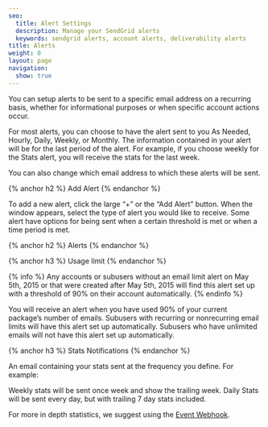 ```yaml
---
seo:
  title: Alert Settings
  description: Manage your SendGrid alerts
  keywords: sendgrid alerts, account alerts, deliverability alerts
title: Alerts
weight: 0
layout: page
navigation:
  show: true
---
```


You can setup alerts to be sent to a specific email address on a recurring basis, whether for informational purposes or when specific account actions occur.

For most alerts, you can choose to have the alert sent to you As Needed, Hourly, Daily, Weekly, or Monthly. The information contained in your alert will be for the last period of the alert. For example, if you choose weekly for the Stats alert, you will receive the stats for the last week.

You can also change which email address to which these alerts will be sent.

{% anchor h2 %}
Add Alert
{% endanchor %}

To add a new alert, click the large “+” or the “Add Alert” button. When the window appears, select the type of alert you would like to receive. Some alert have options for being sent when a certain threshold is met or when a time period is met.

{% anchor h2 %}
Alerts
{% endanchor %}

{% anchor h3 %}
Usage limit
{% endanchor %}

{% info %}
Any accounts or subusers without an email limit alert on May 5th, 2015 or that were created after May 5th, 2015 will find this alert set up with a threshold of 90% on their account automatically.
{% endinfo %}

You will receive an alert when you have used 90% of your current package’s number of emails. Subusers with recurring or nonrecurring email limits will have this alert set up automatically. Subusers who have unlimited emails will not have this alert set up automatically.

{% anchor h3 %}
Stats Notifications
{% endanchor %}

An email containing your stats sent at the frequency you define. For example:

Weekly stats will be sent once week and show the trailing week.
Daily Stats will be sent every day, but with trailing 7 day stats included.  

For more in depth statistics, we suggest using the [Event Webhook]({{root_url}}/API_Reference/Webhooks/event.html).
